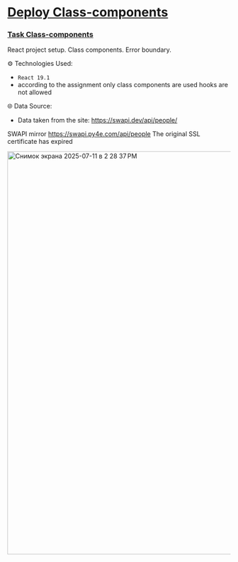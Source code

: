 # [Deploy Class-components](https://yelantsevv.github.io/Class-components/)
### [Task Class-components](https://github.com/rolling-scopes-school/tasks/blob/master/react/modules/tasks/class-components.md)


React project setup. Class components. Error boundary.


  ⚙️ Technologies Used:
 - `React 19.1`
 - according to the assignment only class components are used hooks are not allowed
   
 🌐 Data Source:
- Data taken from the site: https://swapi.dev/api/people/


SWAPI mirror https://swapi.py4e.com/api/people
The original SSL certificate has expired
    
<img width="1412" height="910" alt="Снимок экрана 2025-07-11 в 2 28 37 PM" src="https://github.com/user-attachments/assets/58c2fc86-d55b-4232-9e13-85834e321b65" />


